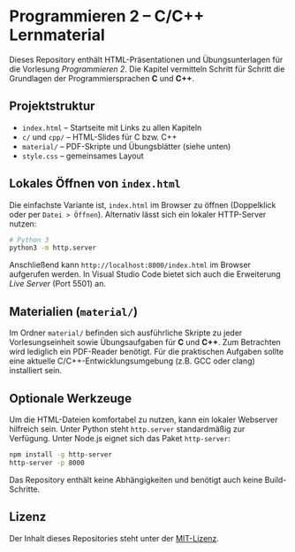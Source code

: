 # Programmieren 2 – C/C++ Lernmaterial

Dieses Repository enthält HTML-Präsentationen und Übungsunterlagen für die Vorlesung *Programmieren 2*. Die Kapitel vermitteln Schritt für Schritt die Grundlagen der Programmiersprachen **C** und **C++**.

## Projektstruktur
- `index.html` – Startseite mit Links zu allen Kapiteln
- `c/` und `cpp/` – HTML-Slides für C bzw. C++
- `material/` – PDF-Skripte und Übungsblätter (siehe unten)
- `style.css` – gemeinsames Layout

## Lokales Öffnen von `index.html`
Die einfachste Variante ist, `index.html` im Browser zu öffnen (Doppelklick oder per `Datei > Öffnen`). Alternativ lässt sich ein lokaler HTTP-Server nutzen:

```bash
# Python 3
python3 -m http.server
```

Anschließend kann `http://localhost:8000/index.html` im Browser aufgerufen werden. In Visual Studio Code bietet sich auch die Erweiterung *Live Server* (Port 5501) an.

## Materialien (`material/`)
Im Ordner `material/` befinden sich ausführliche Skripte zu jeder Vorlesungseinheit sowie Übungsaufgaben für **C** und **C++**. Zum Betrachten wird lediglich ein PDF-Reader benötigt. Für die praktischen Aufgaben sollte eine aktuelle C/C++-Entwicklungsumgebung (z.B. GCC oder clang) installiert sein.

## Optionale Werkzeuge
Um die HTML-Dateien komfortabel zu nutzen, kann ein lokaler Webserver hilfreich sein. Unter Python steht `http.server` standardmäßig zur Verfügung. Unter Node.js eignet sich das Paket `http-server`:

```bash
npm install -g http-server
http-server -p 8000
```

Das Repository enthält keine Abhängigkeiten und benötigt auch keine Build-Schritte.

## Lizenz
Der Inhalt dieses Repositories steht unter der [MIT-Lizenz](LICENSE).
